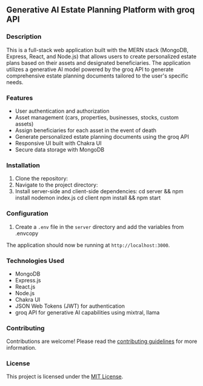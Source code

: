 ## Generative AI Estate Planning Platform with groq API

### Description

This is a full-stack web application built with the MERN stack (MongoDB, Express, React, and Node.js) that allows users to create personalized estate plans based on their assets and designated beneficiaries. The application utilizes a generative AI model powered by the groq API to generate comprehensive estate planning documents tailored to the user's specific needs.

### Features

- User authentication and authorization
- Asset management (cars, properties, businesses, stocks, custom assets)
- Assign beneficiaries for each asset in the event of death
- Generate personalized estate planning documents using the groq API
- Responsive UI built with Chakra UI
- Secure data storage with MongoDB

### Installation

1. Clone the repository:
2. Navigate to the project directory:
3. Install server-side and client-side dependencies:
   cd server && npm install nodemon index.js
   cd client npm install && npm start

### Configuration

1. Create a `.env` file in the `server` directory and add the variables from .envcopy

The application should now be running at `http://localhost:3000`.

### Technologies Used

- MongoDB
- Express.js
- React.js
- Node.js
- Chakra UI
- JSON Web Tokens (JWT) for authentication
- groq API for generative AI capabilities using mixtral, llama

### Contributing

Contributions are welcome! Please read the [contributing guidelines](CONTRIBUTING.md) for more information.

### License

This project is licensed under the [MIT License](LICENSE).
